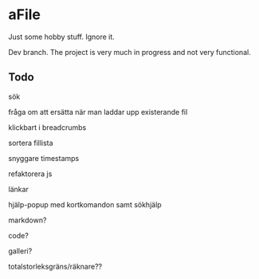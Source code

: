 # aFile
Just some hobby stuff. Ignore it.

Dev branch. The project is very much in progress and not very functional.


## Todo

sök

fråga om att ersätta när man laddar upp existerande fil

klickbart i breadcrumbs

sortera fillista

snyggare timestamps

refaktorera js

länkar

hjälp-popup med kortkomandon samt sökhjälp

markdown?

code?

galleri?

totalstorleksgräns/räknare??